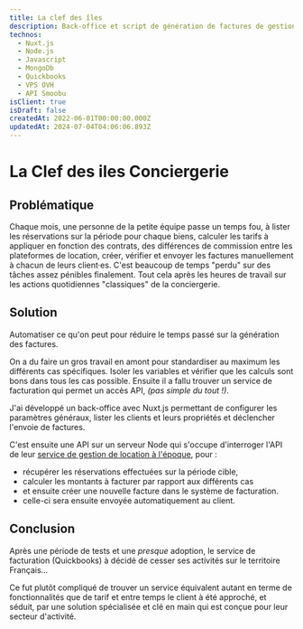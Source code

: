 ```yaml
---
title: La clef des îles
description: Back-office et script de génération de factures de gestion locative
technos:
  - Nuxt.js
  - Node.js
  - Javascript
  - MongoDb
  - Quickbooks
  - VPS OVH
  - API Smoobu
isClient: true
isDraft: false
createdAt: 2022-06-01T00:00:00.000Z
updatedAt: 2024-07-04T04:06:06.893Z
---
```


# La Clef des iles Conciergerie

## Problématique

Chaque mois, une personne de la petite équipe passe un temps fou, à lister les réservations sur la période pour chaque
biens, calculer les tarifs à appliquer en fonction des contrats, des différences de commission entre les plateformes de location,
créer, vérifier et envoyer les factures manuellement à chacun de leurs client·es. C'est beaucoup de temps
"perdu" sur des
tâches assez pénibles finalement. Tout cela après les heures de travail sur les actions quotidiennes "classiques" de la conciergerie.

## Solution

Automatiser ce qu'on peut pour réduire le temps passé sur la génération des factures.

On a du faire un gros travail en amont pour standardiser au maximum les différents cas spécifiques. Isoler les
variables et vérifier que les calculs sont bons dans tous les cas possible.
Ensuite il a fallu trouver un service de facturation qui permet un accès API, *(pas simple du tout !)*.

J'ai développé un back-office avec Nuxt.js permettant de configurer les paramètres généraux, lister les clients et
leurs propriétés et déclencher l'envoie de factures.

C'est ensuite une API sur un serveur Node qui s'occupe d'interroger l'API de leur [service de gestion de location à l'époque](<https://www. smoobu.com/fr/>), pour : 

* récupérer les réservations effectuées sur la période cible,
* calculer les montants à facturer par rapport aux différents cas
* et ensuite créer une nouvelle facture dans le système de facturation.
* celle-ci sera ensuite envoyée automatiquement au client.

## Conclusion

Après une période de tests et une *presque* adoption, le service de facturation (Quickbooks) à décidé de cesser ses activités sur le territoire Français… 

Ce fut plutôt compliqué de trouver un service équivalent autant en terme de fonctionnalités que de tarif et entre
temps le client à été approché, et séduit, par une solution spécialisée et clé en main qui est conçue
pour leur secteur d'activité.
